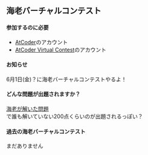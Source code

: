 ## 海老バーチャルコンテスト

#### 参加するのに必要
- [AtCoder](https://atcoder.jp/?lang=ja)のアカウント
- [AtCoder Virtual Contest](https://not-522.appspot.com/)のアカウント

#### お知らせ
6月1日(金)？に海老バーチャルコンテストやるよ！

#### どんな問題が出題されますか？
[海老が解いた問題](https://kenkoooo.com/atcoder/?user=&rivals=ebicochineal%2Ceris_c%2Cchottodeta%2Cebimoegi&kind=category)  
で誰も解いていない200点くらいのが出題されるっぽい？  



#### 過去の海老バーチャルコンテスト
まだありません